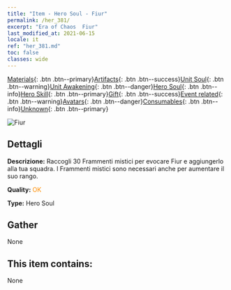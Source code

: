 ```yaml
---
title: "Item - Hero Soul - Fiur"
permalink: /her_381/
excerpt: "Era of Chaos  Fiur"
last_modified_at: 2021-06-15
locale: it
ref: "her_381.md"
toc: false
classes: wide
---
```

 [Materials](/ItemsIT/){: .btn .btn--primary}[Artifacts](/ItemsIT/Artifacts/){: .btn .btn--success}[Unit Soul](/ItemsIT/UnitSoul/){: .btn .btn--warning}[Unit Awakening](/ItemsIT/UnitAwakening/){: .btn .btn--danger}[Hero Soul](/ItemsIT/HeroSoul/){: .btn .btn--info}[Hero Skill](/ItemsIT/HeroSkill/){: .btn .btn--primary}[Gift](/ItemsIT/Gift/){: .btn .btn--success}[Event related](/ItemsIT/Events/){: .btn .btn--warning}[Avatars](/ItemsIT/Avatars/){: .btn .btn--danger}[Consumables](/ItemsIT/Consumables/){: .btn .btn--info}[Unknown](/ItemsIT/Unknown/){: .btn .btn--primary}

 ![Fiur](/images/h/h_Fiur.jpg)

## Dettagli
 **Descrizione:** Raccogli 30 Frammenti mistici per evocare Fiur e aggiungerlo alla tua squadra. I Frammenti mistici sono necessari anche per aumentare il suo rango.

 **Quality:** <span style="color: #FF8C00">OK</span>

 **Type:** Hero Soul

## Gather

  None

## This item contains:

  None

